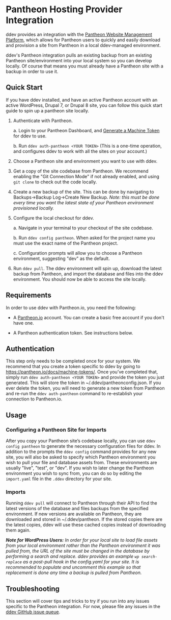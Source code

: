 <h1>Pantheon Hosting Provider Integration</h1>

ddev provides an integration with the [Pantheon Website Management Platform](https://pantheon.io/), which allows for Pantheon users to quickly and easily download and provision a site from Pantheon in a local ddev-managed environment.

ddev's Pantheon integration pulls an existing backup from an existing Pantheon site/environment into your local system so you can develop locally. Of course that means you must already have a Pantheon site with a backup in order to use it.

## Quick Start

If you have ddev installed, and have an active Pantheon account with an active WordPress, Drupal 7, or Drupal 8 site, you can follow this quick start guide to spin up a pantheon site locally.

1. Authenticate with Pantheon.

    a. Login to your Pantheon Dashboard, and [Generate a Machine Token](https://pantheon.io/docs/machine-tokens/) for ddev to use.

    b. Run `ddev auth-pantheon <YOUR TOKEN>` (This is a one-time operation, and configures ddev to work with all the sites on your account.)

2. Choose a Pantheon site and environment you want to use with ddev.

3. Get a copy of the site codebase from Pantheon. We recommend enabling the "Git Connection Mode" if not already enabled, and using `git clone` to check out the code locally.

4. Create a new backup of the site. This can be done by navigating to Backups->Backup Log->Create New Backup. _Note: this must be done every time you want the latest state of your Pantheon environment provisioned locally._

5. Configure the local checkout for ddev.

    a. Navigate in your terminal to your checkout of the site codebase.

    b. Run `ddev config pantheon`. When asked for the project name you must use the exact name of the Pantheon project.

    c. Configuration prompts will allow you to choose a Pantheon environment, suggesting "dev" as the default.

6. Run `ddev pull`. The ddev environment will spin up, download the latest backup from Pantheon, and import the database and files into the ddev environment. You should now be able to access the site locally.

## Requirements

In order to use ddev with Pantheon.io, you need the following:

- A [Pantheon.io](https://pantheon.io/) account. You can create a basic free account if you don't have one.

- A Pantheon authentication token. See instructions below.

## Authentication

This step only needs to be completed once for your system. We recommend that you create a token specific to ddev by going to https://pantheon.io/docs/machine-tokens/. Once you’ve completed that, simply run `ddev auth-pantheon <YOUR TOKEN>` and provide the token you just generated. This will store the token in ~/.ddev/pantheonconfig.json. If you ever delete the token, you will need to generate a new token from Pantheon and re-run the `ddev auth-pantheon` command to re-establish your connection to Pantheon.io.

## Usage

### Configuring a Pantheon Site for Imports

After you copy your Pantheon site’s codebase locally, you can use `ddev config pantheon` to generate the necessary configuration files for ddev. In addition to the prompts the `ddev config` command provides for any new site, you will also be asked to specify which Pantheon environment you wish to pull your file and database assets from. These environments are usually "live", "test", or "dev". If you wish to later change the Pantheon environment you wish to sync from, you can do so by editing the `import.yaml` file in the `.ddev` directory for your site.

### Imports

Running `ddev pull` will connect to Pantheon through their API to find the latest versions of the database and files backups from the specified environment. If new versions are available on Pantheon, they are downloaded and stored in ~/.ddev/pantheon. If the stored copies there are the latest copies, ddev will use these cached copies instead of downloading them again.

_**Note for WordPress Users:** In order for your local site to load file assets from your local environment rather than the Pantheon environment it was pulled from, the URL of the site must be changed in the database by performing a search and replace. ddev provides an example `wp search-replace` as a post-pull hook in the config.yaml for your site. It is recommended to populate and uncomment this example so that replacement is done any time a backup is pulled from Pantheon._

## Troubleshooting

This section will cover tips and tricks to try if you run into any issues specific to the Pantheon integration. For now, please file any issues in the [ddev GitHub issue queue](https://github.com/drud/ddev/issues).
